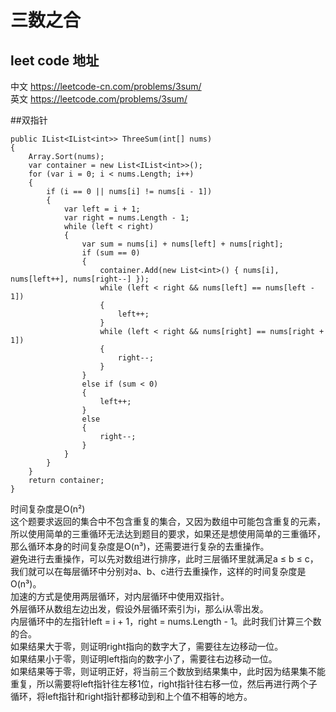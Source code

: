 # 三数之合

## leet code 地址
中文 https://leetcode-cn.com/problems/3sum/<br/>
英文 https://leetcode.com/problems/3sum/

##双指针
```
public IList<IList<int>> ThreeSum(int[] nums)
{
    Array.Sort(nums);
    var container = new List<IList<int>>();
    for (var i = 0; i < nums.Length; i++)
    {
        if (i == 0 || nums[i] != nums[i - 1])
        {
            var left = i + 1;
            var right = nums.Length - 1;
            while (left < right)
            {
                var sum = nums[i] + nums[left] + nums[right];
                if (sum == 0)
                {
                    container.Add(new List<int>() { nums[i], nums[left++], nums[right--] });
                    while (left < right && nums[left] == nums[left - 1])
                    {
                        left++;
                    }
                    while (left < right && nums[right] == nums[right + 1])
                    {
                        right--;
                    }
                }
                else if (sum < 0)
                {
                    left++;
                }
                else
                {
                    right--;
                }
            }
        }
    }
    return container;
}
```
时间复杂度是O(n²)<br/>
这个题要求返回的集合中不包含重复的集合，又因为数组中可能包含重复的元素，所以使用简单的三重循环无法达到题目的要求，如果还是想使用简单的三重循环，那么循环本身的时间复杂度是O(n³)，还需要进行复杂的去重操作。<br/>
避免进行去重操作，可以先对数组进行排序，此时三层循环里就满足a ≤ b ≤ c，我们就可以在每层循环中分别对a、b、c进行去重操作，这样的时间复杂度是O(n³)。<br/>
加速的方式是使用两层循环，对内层循环中使用双指针。<br/>
外层循环从数组左边出发，假设外层循环索引为i，那么i从零出发。<br/>
内层循环中的左指针left = i + 1，right = nums.Length - 1。此时我们计算三个数的合。<br/>
如果结果大于零，则证明right指向的数字大了，需要往左边移动一位。<br/>
如果结果小于零，则证明left指向的数字小了，需要往右边移动一位。<br/>
如果结果等于零，则证明正好，将当前三个数放到结果集中，此时因为结果集不能重复，所以需要将left指针往左移1位，right指针往右移一位，然后再进行两个子循环，将left指针和right指针都移动到和上个值不相等的地方。<br/>